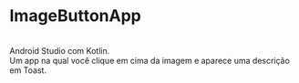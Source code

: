 # ImageButtonApp
<BR>Android Studio com Kotlin.
<BR>Um app na qual você clique em cima da imagem e aparece uma descrição em Toast.
  
